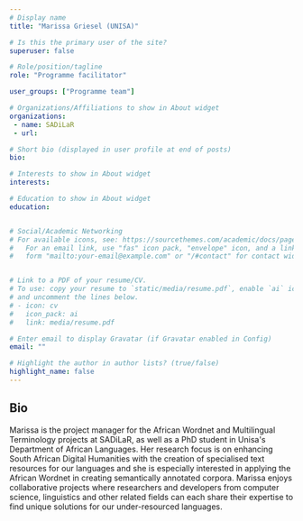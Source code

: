 ```yaml
---
# Display name
title: "Marissa Griesel (UNISA)"

# Is this the primary user of the site?
superuser: false

# Role/position/tagline
role: "Programme facilitator"

user_groups: ["Programme team"]

# Organizations/Affiliations to show in About widget
organizations:
 - name: SADiLaR
 - url: 

# Short bio (displayed in user profile at end of posts)
bio: 

# Interests to show in About widget
interests: 

# Education to show in About widget
education:


# Social/Academic Networking
# For available icons, see: https://sourcethemes.com/academic/docs/page-builder/#icons
#   For an email link, use "fas" icon pack, "envelope" icon, and a link in the
#   form "mailto:your-email@example.com" or "/#contact" for contact widget.


# Link to a PDF of your resume/CV.
# To use: copy your resume to `static/media/resume.pdf`, enable `ai` icons in `params.toml`, 
# and uncomment the lines below.
# - icon: cv
#   icon_pack: ai
#   link: media/resume.pdf

# Enter email to display Gravatar (if Gravatar enabled in Config)
email: ""

# Highlight the author in author lists? (true/false)
highlight_name: false
---
```


## Bio

Marissa is the project manager for the African Wordnet and Multilingual Terminology projects at SADiLaR, as well as a PhD student in Unisa's Department of African Languages. Her research focus is on enhancing South African Digital Humanities with the creation of specialised text resources for our languages and she is especially interested in applying the African Wordnet in creating semantically annotated corpora. Marissa enjoys collaborative projects where researchers and developers from computer science, linguistics and other related fields can each share their expertise to find unique solutions for our under-resourced languages.
